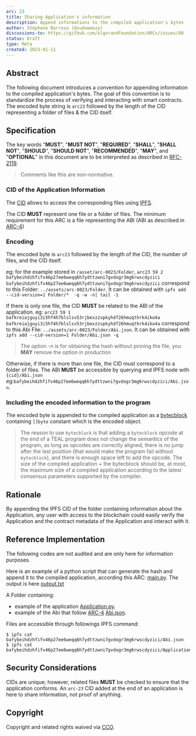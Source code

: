 ```yaml
---
arc: 23
title: Sharing Application's information
description: Append informations to the compiled application's bytes
author: Stéphane Barroso (@sudoweezy)
discussions-to: https://github.com/algorandfoundation/ARCs/issues/80
status: Draft
type: Meta
created: 2023-01-11
---
```


## Abstract

The following document introduces a convention for appending information to the compiled application's bytes. 
The goal of this convention is to standardize the process of verifying and interacting with smart contracts. The encoded byte string is `arc23` followed by the length of the CID representing a folder of files & the CID itself.

## Specification

The key words "**MUST**", "**MUST NOT**", "**REQUIRED**", "**SHALL**", "**SHALL NOT**", "**SHOULD**", "**SHOULD NOT**", "**RECOMMENDED**", "**MAY**", and "**OPTIONAL**" in this document are to be interpreted as described in <a href="https://www.ietf.org/rfc/rfc2119.txt">RFC-2119</a>.

> Comments like this are non-normative.

### CID of the Application Information
The <a href="https://github.com/multiformats/cid">CID</a> allows to access the corresponding files using <a href="https://docs.ipfs.tech/">IPFS</a>.

The CID **MUST** represent one file or a folder of files.
The minimum requirement for this ARC is a file representing the ABI (ABI as described in [ARC-4](arc-0004.md))

### Encoding
The encoded byte is `arc23` followed by the length of the CID, the number of files, and the CID itself.

eg: for the example stored in `/asset/arc-0023/Folder`, 
`arc23 59 2 bafybeihdzhfifv46p27ee6weqq6h7ydttzwni7gvdogr3mg6rwscdyzici`
`bafybeihdzhfifv46p27ee6weqq6h7ydttzwni7gvdogr3mg6rwscdyzici` correspond to this Folder: `../assets/arc-0023/Folder`. It can be obtained with `ipfs add --cid-version=1 Folder/*  -q -w -n| tail -1`

If there is only one file, the CID **MUST** be related to the ABI of the application. 
eg: `arc23 59 1 bafkreiajguyi3i5hf4h7blslsv53rjbexzzvpkyhdf26hmuqthrk4iko4a`
`bafkreiajguyi3i5hf4h7blslsv53rjbexzzvpkyhdf26hmuqthrk4iko4a` correspond to this Abi File: `../assets/arc-0023/Folder/Abi.json`. It can be obtained with `ipfs add --cid-version=1 Folder/Abi.json -q`

> The option -n is for obtaining the hash without pinning the file, you **MAY** remove the option in production

Otherwise, if there is more than one file, the CID must correspond to a folder of files. The ABI **MUST** be accessible by querying and IPFS node with `{cid}/Abi.json`
eg:`bafybeihdzhfifv46p27ee6weqq6h7ydttzwni7gvdogr3mg6rwscdyzici/Abi.json`.

### Including the encoded information to the program
The encoded byte is appended to the compiled application as a <a href="https://developer.algorand.org/docs/get-details/dapps/avm/teal/opcodes/#bytecblock-bytes">bytecblock</a> containing `[]byte` constant which is the encoded object.
> The reason to use `bytecblock` is that adding a `bytecblock` opcode at the end of a TEAL program does not change the semantics of the program, as long as opcodes are correctly aligned, there is no jump after the last position (that would make the program fail without `bytecblock`), and there is enough space left to add the opcode.
The size of the compiled application + the bytecblock should be, at most, the maximum size of a compiled application according to the latest consensus parameters supported by the compiler.

## Rationale
By appending the IPFS CID of the folder containing information about the Application, any user with access to the blockchain could easily verify the Application and the contract metadata of the Application and interact with it.

## Reference Implementation
The following codes are not audited and are only here for information purposes.

Here is an example of a python script that can generate the hash and append it to the compiled application, according this ARC:
[main.py](../assets/arc-0023/main.py).
The output is here [output.txt](../assets/arc-0023/output.txt)

A Folder containing: 
- example of the application [Application.py](../assets/arc-0023/Folder/Application.py).
- example of the Abi that follow [ARC-4](arc-0004.md) [Abi.json](../assets/arc-0023/Folder/Abi.json).


Files are accessible through followings IPFS command:
```console
$ ipfs cat bafybeihdzhfifv46p27ee6weqq6h7ydttzwni7gvdogr3mg6rwscdyzici/Abi.json
$ ipfs cat bafybeihdzhfifv46p27ee6weqq6h7ydttzwni7gvdogr3mg6rwscdyzici/Application.py
```

## Security Considerations
CIDs are unique; however, related files **MUST** be checked to ensure that the application conforms. 
An `arc-23` CID added at the end of an application is here to share information, not proof of anything.

## Copyright
Copyright and related rights waived via <a href="https://creativecommons.org/publicdomain/zero/1.0/">CCO</a>.